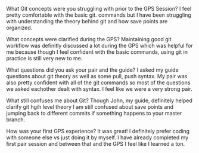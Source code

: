 What Git concepts were you struggling with prior to the GPS Session? I feel pretty comfortable with the basic git. commands but I have been struggling with understanding the theory behind git and how save points are organized.

What concepts were clarified during the GPS? Maintaining good git workflow was definitly discussed a lot during the GPS which was helpful for me because though I feel confident with the basic commands, using git in practice is still very new to me.

What questions did you ask your pair and the guide? I asked my guide questions about git theory as well as some pull, push syntax. My pair was also pretty confident with all of the git commands so most of the questions we asked eachother dealt with syntax. I feel like we were a very strong pair.

What still confuses me about Git? Though John, my guide, definitely helped clarify git hgih level theory I am still confused about save points and jumping back to different commits if something happens to your master branch.

How was your first GPS experience? It was great! I definitely prefer coding with someone else vs just doing it by myself. I have already completed my first pair session and between that and the GPS I feel like I learned a ton.